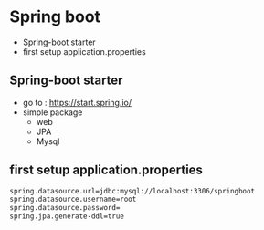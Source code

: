 # Spring boot
* Spring-boot starter
* first setup application.properties

## Spring-boot starter
* go to : https://start.spring.io/
* simple package
	* web 
	* JPA
	* Mysql
  
## first setup application.properties
```xml
spring.datasource.url=jdbc:mysql://localhost:3306/springboot
spring.datasource.username=root
spring.datasource.password=
spring.jpa.generate-ddl=true 
```






